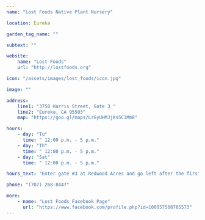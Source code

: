 ```yaml
---
name: "Lost Foods Native Plant Nursery"

location: Eureka

garden_tag_name: ""

subtext: ""

website: 
    name: "Lost Foods"
    url: "http://lostfoods.org" 

icon: "/assets/images/lost_foods/icon.jpg"

image: ""

address:
    line1: "3750 Harris Street, Gate 3 "
    line2: "Eureka, CA 95503" 
    map: "https://goo.gl/maps/LrGyUHMJjKs5C3Mm8"

hours:
    - day: "Tu"
      time: " 12:00 p.m. - 5 p.m."
    - day: "Th"
      time: " 12:00 p.m. - 5 p.m."
    - day: "Sat"
      time: " 12:00 p.m. - 5 p.m."

hours_text: "Enter gate #3 at Redwood Acres and go left after the first building, go straight and park at the end of the pavement."

phone: "(707) 268-8447"

more:
    - name: "Lost Foods Facebook Page"
      url: "https://www.facebook.com/profile.php?id=100057508785573"
---
```



